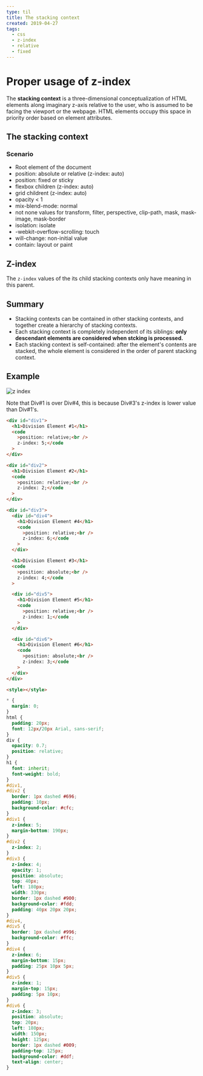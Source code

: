 ```yaml
---
type: til
title: The stacking context
created: 2019-04-27
tags:
  - css
  - z-index
  - relative
  - fixed
---
```


# Proper usage of z-index

The **stacking context** is a three-dimensional conceptualization of HTML elements along imaginary z-axis relative to the user, who is assumed to be facing the viewport or the webpage. HTML elements occupy this space in priority order based on element attributes.

## The stacking context

### Scenario

- Root element of the document
- position: absolute or relative (z-index: auto)
- position: fixed or sticky
- flexbox children (z-index: auto)
- grid childrent (z-index: auto)
- opacity < 1
- mix-blend-mode: normal
- not none values for transform, filter, perspective, clip-path, mask, mask-image, mask-border
- isolation: isolate
- -webkit-overflow-scrolling: touch
- will-change: non-initial value
- contain: layout or paint

## Z-index

The `z-index` values of the its child stacking contexts only have meaning in this parent.

## Summary

- Stacking contexts can be contained in other stacking contexts, and together create a hierarchy of stacking contexts.
- Each stacking context is completely independent of its siblings: **only descendant elements are considered when stcking is processed.**
- Each stacking context is self-contained: after the element's contents are stacked, the whole element is considered in the order of parent stacking context.

## Example

![z index](https://developer.mozilla.org/@api/deki/files/913/=Understanding_zindex_04.png)

Note that Div#1 is over Div#4, this is because Div#3's z-index is lower value than Div#1's.

```html
<div id="div1">
  <h1>Division Element #1</h1>
  <code
    >position: relative;<br />
    z-index: 5;</code
  >
</div>

<div id="div2">
  <h1>Division Element #2</h1>
  <code
    >position: relative;<br />
    z-index: 2;</code
  >
</div>

<div id="div3">
  <div id="div4">
    <h1>Division Element #4</h1>
    <code
      >position: relative;<br />
      z-index: 6;</code
    >
  </div>

  <h1>Division Element #3</h1>
  <code
    >position: absolute;<br />
    z-index: 4;</code
  >

  <div id="div5">
    <h1>Division Element #5</h1>
    <code
      >position: relative;<br />
      z-index: 1;</code
    >
  </div>

  <div id="div6">
    <h1>Division Element #6</h1>
    <code
      >position: absolute;<br />
      z-index: 3;</code
    >
  </div>
</div>

<style></style>
```

```css
* {
  margin: 0;
}
html {
  padding: 20px;
  font: 12px/20px Arial, sans-serif;
}
div {
  opacity: 0.7;
  position: relative;
}
h1 {
  font: inherit;
  font-weight: bold;
}
#div1,
#div2 {
  border: 1px dashed #696;
  padding: 10px;
  background-color: #cfc;
}
#div1 {
  z-index: 5;
  margin-bottom: 190px;
}
#div2 {
  z-index: 2;
}
#div3 {
  z-index: 4;
  opacity: 1;
  position: absolute;
  top: 40px;
  left: 180px;
  width: 330px;
  border: 1px dashed #900;
  background-color: #fdd;
  padding: 40px 20px 20px;
}
#div4,
#div5 {
  border: 1px dashed #996;
  background-color: #ffc;
}
#div4 {
  z-index: 6;
  margin-bottom: 15px;
  padding: 25px 10px 5px;
}
#div5 {
  z-index: 1;
  margin-top: 15px;
  padding: 5px 10px;
}
#div6 {
  z-index: 3;
  position: absolute;
  top: 20px;
  left: 180px;
  width: 150px;
  height: 125px;
  border: 1px dashed #009;
  padding-top: 125px;
  background-color: #ddf;
  text-align: center;
}
```
